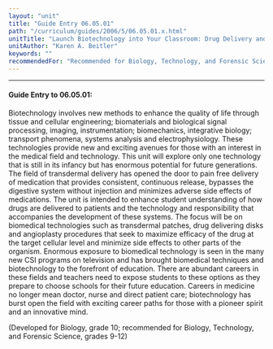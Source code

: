 ```yaml
---
layout: "unit"
title: "Guide Entry 06.05.01"
path: "/curriculum/guides/2006/5/06.05.01.x.html"
unitTitle: "Launch Biotechnology into Your Classroom: Drug Delivery and Diffusion"
unitAuthor: "Karen A. Beitler"
keywords: ""
recommendedFor: "Recommended for Biology, Technology, and Forensic Science, grades 9-12."
---
```

<body>
<hr/>
<h4>
Guide Entry to 06.05.01:
</h4>
<p>
Biotechnology involves new methods to enhance the quality of life through tissue and cellular engineering; biomaterials and biological signal processing, imaging, instrumentation; biomechanics, integrative biology; transport phenomena, systems analysis and electrophysiology. These technologies provide new and exciting avenues for those with an interest in the medical field and technology. This unit will explore only one technology that is still in its infancy but has enormous potential for future generations. The field of transdermal delivery has opened the door to pain free delivery of medication that provides consistent, continuous release, bypasses the digestive system without injection and minimizes adverse side effects of medications. The unit is intended to enhance student understanding of how drugs are delivered to patients and the technology and responsibility that accompanies the development of these systems. The focus will be on biomedical technologies such as transdermal patches, drug delivering disks and angioplasty procedures that seek to maximize efficacy of the drug at the target cellular level and minimize side effects to other parts of the organism. Enormous exposure to biomedical technology is seen in the many new CSI programs on television and has brought biomedical techniques and biotechnology to the forefront of education. There are abundant careers in these fields and teachers need to expose students to these options as they prepare to choose schools for their future education. Careers in medicine no longer mean doctor, nurse and direct patient care; biotechnology has burst open the field with exciting career paths for those with a pioneer spirit and an innovative mind.
</p>
<p>
(Developed for Biology, grade 10; recommended for Biology, Technology, and Forensic Science, grades 9-12)
</p>
</body>
